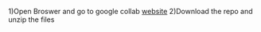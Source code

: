 1)Open Broswer and go to google collab [website](https://colab.research.google.com)
2)Download the repo and unzip the files 
